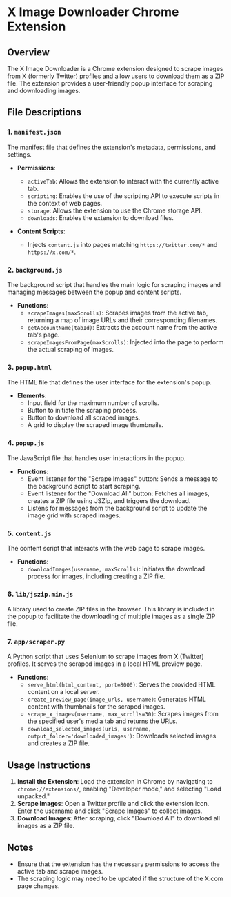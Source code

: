 # X Image Downloader Chrome Extension

## Overview
The X Image Downloader is a Chrome extension designed to scrape images from X (formerly Twitter) profiles and allow users to download them as a ZIP file. The extension provides a user-friendly popup interface for scraping and downloading images.

## File Descriptions

### 1. `manifest.json`
The manifest file that defines the extension's metadata, permissions, and settings.

- **Permissions**: 
  - `activeTab`: Allows the extension to interact with the currently active tab.
  - `scripting`: Enables the use of the scripting API to execute scripts in the context of web pages.
  - `storage`: Allows the extension to use the Chrome storage API.
  - `downloads`: Enables the extension to download files.

- **Content Scripts**: 
  - Injects `content.js` into pages matching `https://twitter.com/*` and `https://x.com/*`.

### 2. `background.js`
The background script that handles the main logic for scraping images and managing messages between the popup and content scripts.

- **Functions**:
  - `scrapeImages(maxScrolls)`: Scrapes images from the active tab, returning a map of image URLs and their corresponding filenames.
  - `getAccountName(tabId)`: Extracts the account name from the active tab's page.
  - `scrapeImagesFromPage(maxScrolls)`: Injected into the page to perform the actual scraping of images.

### 3. `popup.html`
The HTML file that defines the user interface for the extension's popup.

- **Elements**:
  - Input field for the maximum number of scrolls.
  - Button to initiate the scraping process.
  - Button to download all scraped images.
  - A grid to display the scraped image thumbnails.

### 4. `popup.js`
The JavaScript file that handles user interactions in the popup.

- **Functions**:
  - Event listener for the "Scrape Images" button: Sends a message to the background script to start scraping.
  - Event listener for the "Download All" button: Fetches all images, creates a ZIP file using JSZip, and triggers the download.
  - Listens for messages from the background script to update the image grid with scraped images.

### 5. `content.js`
The content script that interacts with the web page to scrape images.

- **Functions**:
  - `downloadImages(username, maxScrolls)`: Initiates the download process for images, including creating a ZIP file.

### 6. `lib/jszip.min.js`
A library used to create ZIP files in the browser. This library is included in the popup to facilitate the downloading of multiple images as a single ZIP file.

### 7. `app/scraper.py`
A Python script that uses Selenium to scrape images from X (Twitter) profiles. It serves the scraped images in a local HTML preview page.

- **Functions**:
  - `serve_html(html_content, port=8000)`: Serves the provided HTML content on a local server.
  - `create_preview_page(image_urls, username)`: Generates HTML content with thumbnails for the scraped images.
  - `scrape_x_images(username, max_scrolls=30)`: Scrapes images from the specified user's media tab and returns the URLs.
  - `download_selected_images(urls, username, output_folder='downloaded_images')`: Downloads selected images and creates a ZIP file.

## Usage Instructions

1. **Install the Extension**: Load the extension in Chrome by navigating to `chrome://extensions/`, enabling "Developer mode," and selecting "Load unpacked."
2. **Scrape Images**: Open a Twitter profile and click the extension icon. Enter the username and click "Scrape Images" to collect images.
3. **Download Images**: After scraping, click "Download All" to download all images as a ZIP file.

## Notes
- Ensure that the extension has the necessary permissions to access the active tab and scrape images.
- The scraping logic may need to be updated if the structure of the X.com page changes.